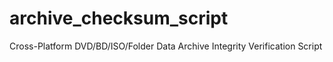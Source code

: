# archive_checksum_script
Cross-Platform DVD/BD/ISO/Folder Data Archive Integrity Verification Script
